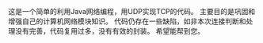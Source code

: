 这是一个简单的利用Java网络编程，用UDP实现TCP的代码。
主要目的是巩固和增强自己的计算机网络模块知识。
代码仍存在一些缺陷，如非本次连接判断和处理没有完善，代码复用过多，没有有效的封装。
希望能帮到您。
